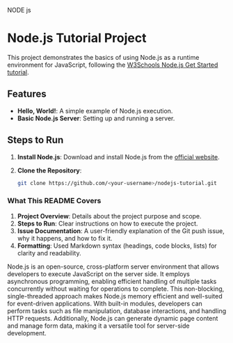 NODE js

# Node.js Tutorial Project

This project demonstrates the basics of using Node.js as a runtime environment for JavaScript, following the 
[W3Schools Node.js Get Started tutorial](https://www.w3schools.com/nodejs/nodejs_get_started.asp).

## Features
- **Hello, World!**: A simple example of Node.js execution.
- **Basic Node.js Server**: Setting up and running a server.

## Steps to Run

1. **Install Node.js**: Download and install Node.js from the [official website](https://nodejs.org/).

2. **Clone the Repository**:
   ```bash
   git clone https://github.com/<your-username>/nodejs-tutorial.git
### **What This README Covers**
1. **Project Overview**: Details about the project purpose and scope.
2. **Steps to Run**: Clear instructions on how to execute the project.
3. **Issue Documentation**: A user-friendly explanation of the Git push issue, why it happens, and how to fix it.
4. **Formatting**: Used Markdown syntax (headings, code blocks, lists) for clarity and readability.


Node.js is an open-source, cross-platform server environment that allows developers to execute JavaScript on the server side.
 It employs asynchronous programming, enabling efficient handling of multiple tasks concurrently without waiting for operations to complete.
 This non-blocking, single-threaded approach makes Node.js memory efficient and well-suited for event-driven applications.
 With built-in modules, developers can perform tasks such as file manipulation, database interactions, and handling HTTP requests.
 Additionally, Node.js can generate dynamic page content and manage form data, making it a versatile tool for server-side development.